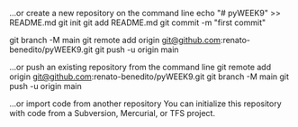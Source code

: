 …or create a new repository on the command line
echo "# pyWEEK9" >> README.md
git init
git add README.md
git commit -m "first commit"

git branch -M main
git remote add origin git@github.com:renato-benedito/pyWEEK9.git
git push -u origin main


…or push an existing repository from the command line
git remote add origin git@github.com:renato-benedito/pyWEEK9.git
git branch -M main
git push -u origin main



…or import code from another repository
You can initialize this repository with code from a Subversion, Mercurial, or TFS project.